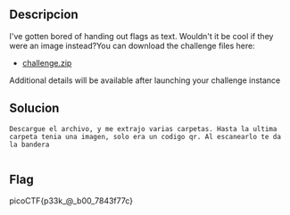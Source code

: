 ## Descripcion
I've gotten bored of handing out flags as text. Wouldn't it be cool if they were an image instead?You can download the challenge files here:

- [challenge.zip](https://artifacts.picoctf.net/c_atlas/16/challenge.zip)

Additional details will be available after launching your challenge instance

## Solucion
```
Descargue el archivo, y me extrajo varias carpetas. Hasta la ultima carpeta tenia una imagen, solo era un codigo qr. Al escanearlo te da la bandera


```

## Flag
picoCTF{p33k_@_b00_7843f77c}